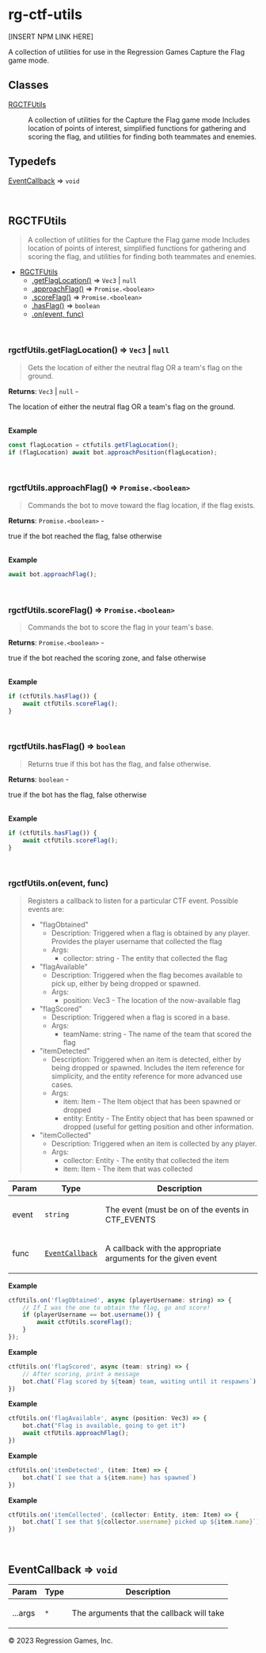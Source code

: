 # rg-ctf-utils

[INSERT NPM LINK HERE]

A collection of utilities for use in the Regression Games Capture the Flag game mode.

## Classes

<dl>
<dt><a href="#RGCTFUtils">RGCTFUtils</a></dt>
<dd><p>A collection of utilities for the Capture the Flag game mode
Includes location of points of interest, simplified functions
for gathering and scoring the flag, and utilities for finding
both teammates and enemies.</p></dd>
</dl>

## Typedefs

<dl>
<dt><a href="#EventCallback">EventCallback</a> ⇒ <code>void</code></dt>
<dd></dd>
</dl>


<br><a name="RGCTFUtils"></a>

## RGCTFUtils
> <p>A collection of utilities for the Capture the Flag game mode
> Includes location of points of interest, simplified functions
> for gathering and scoring the flag, and utilities for finding
> both teammates and enemies.</p>


* [RGCTFUtils](#RGCTFUtils)
    * [.getFlagLocation()](#RGCTFUtils+getFlagLocation) ⇒ <code>Vec3</code> \| <code>null</code>
    * [.approachFlag()](#RGCTFUtils+approachFlag) ⇒ <code>Promise.&lt;boolean&gt;</code>
    * [.scoreFlag()](#RGCTFUtils+scoreFlag) ⇒ <code>Promise.&lt;boolean&gt;</code>
    * [.hasFlag()](#RGCTFUtils+hasFlag) ⇒ <code>boolean</code>
    * [.on(event, func)](#RGCTFUtils+on)


<br><a name="RGCTFUtils+getFlagLocation"></a>

### rgctfUtils.getFlagLocation() ⇒ <code>Vec3</code> \| <code>null</code>
> <p>Gets the location of either the neutral flag OR a team's flag on the ground.</p>

**Returns**: <code>Vec3</code> \| <code>null</code> - <p>The location of either the neutral flag OR a team's flag on the ground.</p>  
**Example**  
```js
const flagLocation = ctfutils.getFlagLocation();
if (flagLocation) await bot.approachPosition(flagLocation);
```

<br><a name="RGCTFUtils+approachFlag"></a>

### rgctfUtils.approachFlag() ⇒ <code>Promise.&lt;boolean&gt;</code>
> <p>Commands the bot to move toward the flag location, if the flag exists.</p>

**Returns**: <code>Promise.&lt;boolean&gt;</code> - <p>true if the bot reached the flag, false otherwise</p>  
**Example**  
```js
await bot.approachFlag();
```

<br><a name="RGCTFUtils+scoreFlag"></a>

### rgctfUtils.scoreFlag() ⇒ <code>Promise.&lt;boolean&gt;</code>
> <p>Commands the bot to score the flag in your team's base.</p>

**Returns**: <code>Promise.&lt;boolean&gt;</code> - <p>true if the bot reached the scoring zone, and false otherwise</p>  
**Example**  
```js
if (ctfUtils.hasFlag()) {
    await ctfUtils.scoreFlag();
}
```

<br><a name="RGCTFUtils+hasFlag"></a>

### rgctfUtils.hasFlag() ⇒ <code>boolean</code>
> <p>Returns true if this bot has the flag, and false otherwise.</p>

**Returns**: <code>boolean</code> - <p>true if the bot has the flag, false otherwise</p>  
**Example**  
```js
if (ctfUtils.hasFlag()) {
    await ctfUtils.scoreFlag();
}
```

<br><a name="RGCTFUtils+on"></a>

### rgctfUtils.on(event, func)
> <p>Registers a callback to listen for a particular CTF event. Possible events are:</p>
> <ul>
> <li>&quot;flagObtained&quot;
> <ul>
> <li>Description: Triggered when a flag is obtained by any player. Provides the player username that collected the
> flag</li>
> <li>Args:
> <ul>
> <li>collector: string - The entity that collected the flag</li>
> </ul>
> </li>
> </ul>
> </li>
> <li>&quot;flagAvailable&quot;
> <ul>
> <li>Description: Triggered when the flag becomes available to pick up, either by being dropped or spawned.</li>
> <li>Args:
> <ul>
> <li>position: Vec3 - The location of the now-available flag</li>
> </ul>
> </li>
> </ul>
> </li>
> <li>&quot;flagScored&quot;
> <ul>
> <li>Description: Triggered when a flag is scored in a base.</li>
> <li>Args:
> <ul>
> <li>teamName: string - The name of the team that scored the flag</li>
> </ul>
> </li>
> </ul>
> </li>
> <li>&quot;itemDetected&quot;
> <ul>
> <li>Description: Triggered when an item is detected, either by being dropped or spawned. Includes the item
> reference for simplicity, and the entity reference for more advanced use cases.</li>
> <li>Args:
> <ul>
> <li>item: Item - The Item object that has been spawned or dropped</li>
> <li>entity: Entity - The Entity object that has been spawned or dropped (useful for getting position and other
> information.</li>
> </ul>
> </li>
> </ul>
> </li>
> <li>&quot;itemCollected&quot;
> <ul>
> <li>Description: Triggered when an item is collected by any player.</li>
> <li>Args:
> <ul>
> <li>collector: Entity - The entity that collected the item</li>
> <li>item: Item - The item that was collected</li>
> </ul>
> </li>
> </ul>
> </li>
> </ul>


| Param | Type | Description |
| --- | --- | --- |
| event | <code>string</code> | <p>The event (must be on of the events in CTF_EVENTS</p> |
| func | [<code>EventCallback</code>](#EventCallback) | <p>A callback with the appropriate arguments for the given event</p> |

**Example**  
```js
ctfUtils.on('flagObtained', async (playerUsername: string) => {
    // If I was the one to obtain the flag, go and score!
    if (playerUsername == bot.username()) {
        await ctfUtils.scoreFlag();
    }
});
```
**Example**  
```js
ctfUtils.on('flagScored', async (team: string) => {
    // After scoring, print a message
    bot.chat(`Flag scored by ${team} team, waiting until it respawns`)
})
```
**Example**  
```js
ctfUtils.on('flagAvailable', async (position: Vec3) => {
    bot.chat("Flag is available, going to get it")
    await ctfUtils.approachFlag();
})
```
**Example**  
```js
ctfUtils.on('itemDetected', (item: Item) => {
    bot.chat(`I see that a ${item.name} has spawned`)
})
```
**Example**  
```js
ctfUtils.on('itemCollected', (collector: Entity, item: Item) => {
    bot.chat(`I see that ${collector.username} picked up ${item.name}`)
})
```

<br><a name="EventCallback"></a>

## EventCallback ⇒ <code>void</code>

| Param | Type | Description |
| --- | --- | --- |
| ...args | <code>\*</code> | <p>The arguments that the callback will take</p> |


&copy; 2023 Regression Games, Inc.